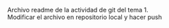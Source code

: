 Archivo readme de la actividad de git del tema 1.  
Modificar el archivo en repositorio local y hacer push